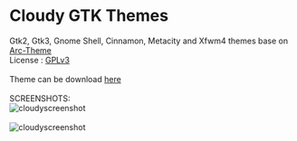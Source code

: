 # Cloudy GTK Themes
Gtk2, Gtk3, Gnome Shell, Cinnamon, Metacity and Xfwm4 themes base on [Arc-Theme](https://github.com/horst3180/arc-theme) </br>
License : [GPLv3](https://choosealicense.com/licenses/gpl-3.0/)</br></br>
Theme can be download [here](https://www.pling.com/p/1242416/)</br></br>
SCREENSHOTS:</br>
![cloudyscreenshot](https://i.ibb.co/D847MzY/cloudy-screenshot-001.png "cloudy screenshot")</br></br>
![cloudyscreenshot](https://i.ibb.co/XVKFDYq/cloudy-soft-screenshot.png "cloudy screenshot")</br>
